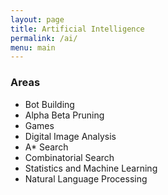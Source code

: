 ```yaml
---
layout: page
title: Artificial Intelligence
permalink: /ai/
menu: main
---
```


### Areas

- Bot Building
- Alpha Beta Pruning
- Games
- Digital Image Analysis
- A* Search
- Combinatorial Search
- Statistics and Machine Learning
- Natural Language Processing